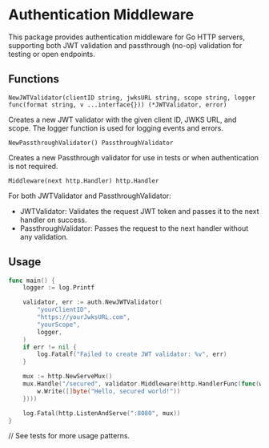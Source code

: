 # Authentication Middleware

This package provides authentication middleware for Go HTTP servers, supporting both JWT validation and passthrough (no-op) validation for testing or open endpoints.

## Functions

`NewJWTValidator(clientID string, jwksURL string, scope string, logger func(format string, v ...interface{})) (*JWTValidator, error)`

Creates a new JWT validator with the given client ID, JWKS URL, and scope. The logger function is used for logging events and errors.

`NewPassthroughValidator() PassthroughValidator`

Creates a new Passthrough validator for use in tests or when authentication is not required.

`Middleware(next http.Handler) http.Handler`

For both JWTValidator and PassthroughValidator:
- JWTValidator: Validates the request JWT token and passes it to the next handler on success.
- PassthroughValidator: Passes the request to the next handler without any validation.

## Usage

```go
func main() {
	logger := log.Printf

	validator, err := auth.NewJWTValidator(
		"yourClientID",
		"https://yourJwksURL.com",
		"yourScope",
		logger,
	)
	if err != nil {
		log.Fatalf("Failed to create JWT validator: %v", err)
	}

	mux := http.NewServeMux()
	mux.Handle("/secured", validator.Middleware(http.HandlerFunc(func(w http.ResponseWriter, r *http.Request) {
		w.Write([]byte("Hello, secured world!"))
	})))

	log.Fatal(http.ListenAndServe(":8080", mux))
}
```

// See tests for more usage patterns.

